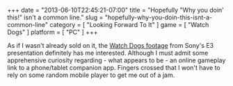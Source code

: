 +++
date = "2013-06-10T22:45:21-07:00"
title = "Hopefully \"Why you doin' this!\" isn't a common line."
slug = "hopefully-why-you-doin-this-isnt-a-common-line"
category = [ "Looking Forward To It" ]
game = [ "Watch Dogs" ]
platform = [ "PC" ]
+++

As if I wasn't already sold on it, the <a href="http://www.joystiq.com/2013/06/11/ps4-media-blowout-driveclub-knack-infamous-second-son-and-mor/">Watch Dogs footage</a> from Sony's E3 presentation definitely has me interested.  Although I must admit some apprehensive curiosity regarding - what appears to be - an online gameplay link to a phone/tablet companion app.  Fingers crossed that I won't have to rely on some random mobile player to get me out of a jam.
